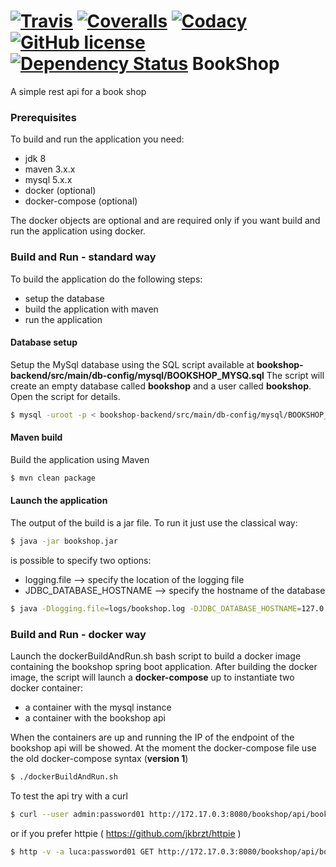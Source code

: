 [![Travis](https://img.shields.io/travis/lucamartellucci/bookshop-backend.svg)](https://travis-ci.org/lucamartellucci/bookshop-backend)
[![Coveralls](https://img.shields.io/coveralls/lucamartellucci/bookshop-backend.svg)](https://coveralls.io/repos/lucamartellucci/bookshop-backend/badge.svg?branch=master&service=github)
[![Codacy](https://img.shields.io/codacy/109ed4181f9a4fd59d67ae6dadd362ce.svg)](https://www.codacy.com/app/luca-martellucci/bookshop-backend/dashboard)
[![GitHub license](https://img.shields.io/github/license/lucamartellucci/bookshop-backend.svg)](https://github.com/lucamartellucci/bookshop-backend/blob/master/LICENSE.md)
[![Dependency Status](https://www.versioneye.com/user/projects/57052558fcd19a0039f15cca/badge.svg?style=plastic)](https://www.versioneye.com/user/projects/57052558fcd19a0039f15cca)
BookShop
=============

A simple rest api for a book shop
### Prerequisites
To build and run the application you need:
* jdk 8
* maven 3.x.x
* mysql 5.x.x
* docker (optional)
* docker-compose (optional)
 
The docker objects are optional and are required only if you want build and run the application using docker.

### Build and Run - standard way
To build the application do the following steps:
* setup the database
* build the application with maven
* run the application

#### Database setup
Setup the MySql database using the SQL script available at **bookshop-backend/src/main/db-config/mysql/BOOKSHOP_MYSQ.sql**
The script will create an empty database called **bookshop** and a user called **bookshop**. Open the script for details.

```sh
$ mysql -uroot -p < bookshop-backend/src/main/db-config/mysql/BOOKSHOP_MYSQ.sql
```
#### Maven build
Build the application using Maven
```sh
$ mvn clean package
```

#### Launch the application
The output of the build is a jar file. To run it just use the classical way:

```sh
$ java -jar bookshop.jar 
```

is possible to specify two options:
* logging.file --> specify the location of the logging file
* JDBC_DATABASE_HOSTNAME --> specify the hostname of the database

```sh
$ java -Dlogging.file=logs/bookshop.log -DJDBC_DATABASE_HOSTNAME=127.0.0.1 -jar bookshop.jar 
```

### Build and Run - docker way
Launch the dockerBuildAndRun.sh bash script to build a docker image containing the bookshop spring boot application.
After building the docker image, the script will launch a **docker-compose** up to instantiate two docker container:
* a container with the mysql instance
* a container with the bookshop api


When the containers are up and running the IP of the endpoint of the bookshop api will be showed.
At the moment the docker-compose file use the old docker-compose syntax (**version 1**) 

```sh
$ ./dockerBuildAndRun.sh
```

To test the api try with a curl
```sh
$ curl --user admin:password01 http://172.17.0.3:8080/bookshop/api/books
```

or if you prefer httpie ( https://github.com/jkbrzt/httpie )
```sh
$ http -v -a luca:password01 GET http://172.17.0.3:8080/bookshop/api/books
```
